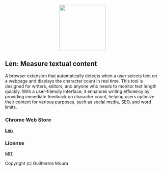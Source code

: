 <p align="center">
  <img
    style="object: contain; height: 150px"
    src="https://i.imgur.com/cfg4sZA.png"
  />
</p>

## Len: Measure textual content

A browser extension that automatically detects when a user selects text on a webpage and displays the character count in real time. This tool is designed for writers, editors, and anyone who needs to monitor text length quickly. With a user-friendly interface, it enhances writing efficiency by providing immediate feedback on character count, helping users optimize their content for various purposes, such as social media, SEO, and word limits.

### Chrome Web Store

[**Len**](https://chrome.google.com/webstore/detail/coin/meebfpmdedodccopjbkcihiecpmiljml)

### License

[MIT](https://github.com/glhrmoura/len/blob/main/LICENSE)

Copyright (c) Guilherme Moura